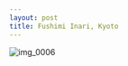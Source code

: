 ```yaml
---
layout: post
title: Fushimi Inari, Kyoto
---
```


![img_0006](https://user-images.githubusercontent.com/26464535/29256720-71fa042a-80e7-11e7-9b42-3d8ac5f0f1d5.JPG)

